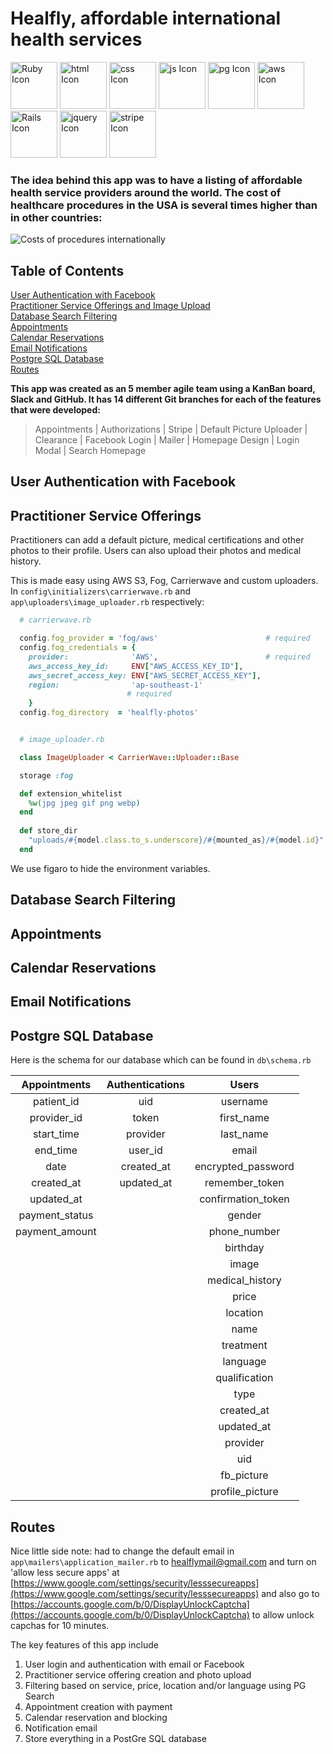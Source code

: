 # Healfly, affordable international health services


<img src="https://cdn.svgporn.com/logos/ruby.svg" alt="Ruby Icon" width="75" height="75"/>
<img src="https://cdn.svgporn.com/logos/html-5.svg" alt="html Icon" width="75" height="75"/>
<img src="https://cdn.svgporn.com/logos/css-3.svg" alt="css Icon" width="75" height="75"/>
<img src="https://cdn.svgporn.com/logos/javascript.svg" alt="js Icon" width="75" height="75"/>
<img src="https://cdn.svgporn.com/logos/postgresql.svg" alt="pg Icon" width="75" height="75"/>
<img src="https://cdn.svgporn.com/logos/aws.svg" alt="aws Icon" width="75" height="75"/>
<img src="https://cdn.svgporn.com/logos/rails.svg" alt="Rails Icon" width="75" height="75"/>
<img src="https://cdn.svgporn.com/logos/jquery.svg" alt="jquery Icon" width="75" height="75"/>
<img src="https://cdn.svgporn.com/logos/stripe.svg" alt="stripe Icon" width="75" height="75"/>


### The idea behind this app was to have a listing of affordable health service providers around the world. The cost of healthcare procedures in the USA is several times higher than in other countries: 

<img src="https://medicaltourism.com/Content/images/Jordan/tbl1.jpg" alt="Costs of procedures internationally"/>

## Table of Contents

[User Authentication with Facebook](https://github.com/GeorgeBelanger/healfly#User-Authentication-with-Facebook)<br/>
[Practitioner Service Offerings and Image Upload](https://github.com/GeorgeBelanger/healfly#Practitioner-Service-Offerings-and-image-upload)<br/>
[Database Search Filtering](https://github.com/GeorgeBelanger/healfly#Database-Search-Filtering)<br/>
[Appointments](https://github.com/GeorgeBelanger/healfly#Appointments) <br/>
[Calendar Reservations](https://github.com/GeorgeBelanger/healfly#Calendar-Reservations)<br/>
[Email Notifications](https://github.com/GeorgeBelanger/healfly#Email-Notifications)<br/>
[Postgre SQL Database](https://github.com/GeorgeBelanger/healfly#Postgre-SQL-Database)<br/>
[Routes](https://github.com/GeorgeBelanger/healfly#Routes)<br/>





**This app was created as an 5 member agile team using a KanBan board, Slack and GitHub. It has 14 different Git branches for each of the features that were developed:**

> Appointments  |  Authorizations   |  Stripe   |   Default Picture Uploader   |   Clearance   |   Facebook Login     |  Mailer    |   Homepage Design   |    Login Modal   |   Search Homepage    





## User Authentication with Facebook


## Practitioner Service Offerings

  Practitioners can add a default picture, medical certifications and other photos to their profile. Users can also upload their photos and medical history. 
  
  This is made easy using AWS S3, Fog, Carrierwave and custom uploaders. In `config\initializers\carrierwave.rb` and `app\uploaders\image_uploader.rb` respectively: 

```ruby
  # carrierwave.rb

  config.fog_provider = 'fog/aws'                        # required
  config.fog_credentials = {
    provider:              'AWS',                        # required
    aws_access_key_id:     ENV["AWS_ACCESS_KEY_ID"],
    aws_secret_access_key: ENV["AWS_SECRET_ACCESS_KEY"],
    region:                'ap-southeast-1'  
                          # required
    }
  config.fog_directory  = 'healfly-photos'      


  # image_uploader.rb

  class ImageUploader < CarrierWave::Uploader::Base

  storage :fog

  def extension_whitelist
    %w(jpg jpeg gif png webp)
  end
  
  def store_dir
    "uploads/#{model.class.to_s.underscore}/#{mounted_as}/#{model.id}"
  end

```      

  We use figaro to hide the environment variables. 

## Database Search Filtering

## Appointments

## Calendar Reservations

## Email Notifications

## Postgre SQL Database

Here is the schema for our database which can be found in `db\schema.rb`

| Appointments   | Authentications | Users               |
|:--------------:|:---------------:|:-------------------:|  
| patient_id     | uid             | username            |
| provider_id    | token           | first_name          |
| start_time     | provider        | last_name           |
| end_time       | user_id         | email               |
| date           | created_at      | encrypted_password  |
| created_at     | updated_at      | remember_token      |
| updated_at     |                 | confirmation_token  |
| payment_status |                 | gender              |
| payment_amount |                 | phone_number        |
|                |                 | birthday            |
|                |                 | image               |
|                |                 | medical_history     |
|                |                 | price               |
|                |                 | location            |
|                |                 | name                |
|                |                 | treatment           |
|                |                 | language            |
|                |                 | qualification       |
|                |                 | type                |
|                |                 | created_at          |
|                |                 | updated_at          |
|                |                 | provider            | 
|                |                 | uid                 |
|                |                 | fb_picture          |
|                |                 | profile_picture     |



## Routes



Nice little side note: had to change the default email in `app\mailers\application_mailer.rb` to healflymail@gmail.com and turn on 'allow less secure apps' at [https://www.google.com/settings/security/lesssecureapps](https://www.google.com/settings/security/lesssecureapps) and also go to [https://accounts.google.com/b/0/DisplayUnlockCaptcha](https://accounts.google.com/b/0/DisplayUnlockCaptcha) to allow unlock capchas for 10 minutes. 


The key features of this app include 

  1. User login and authentication with email or Facebook
  2. Practitioner service offering creation and photo upload 
  3. Filtering based on service, price, location and/or language using PG Search
  4. Appointment creation with payment 
  5. Calendar reservation and blocking 
  6. Notification email 
  7. Store everything in a PostGre SQL database
